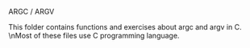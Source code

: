 ARGC / ARGV

This folder contains functions and exercises about argc and argv in C. \nMost of these files use C programming language.
